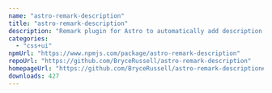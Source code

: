```yaml
---
name: "astro-remark-description"
title: "astro-remark-description"
description: "Remark plugin for Astro to automatically add description text to the frontmatter of markdown files"
categories:
  - "css+ui"
npmUrl: "https://www.npmjs.com/package/astro-remark-description"
repoUrl: "https://github.com/BryceRussell/astro-remark-description"
homepageUrl: "https://github.com/BryceRussell/astro-remark-description#readme"
downloads: 427
---
```

